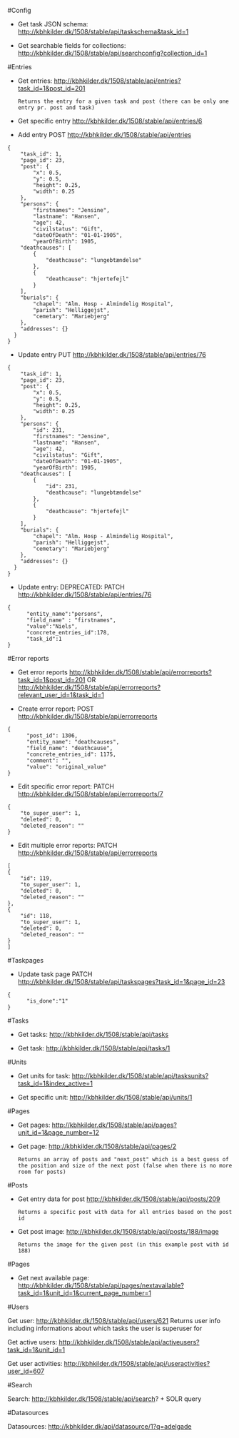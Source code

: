 
#Config

* Get task JSON schema:
http://kbhkilder.dk/1508/stable/api/taskschema&task_id=1

* Get searchable fields for collections:
http://kbhkilder.dk/1508/stable/api/searchconfig?collection_id=1


#Entries

* Get entries:
http://kbhkilder.dk/1508/stable/api/entries?task_id=1&post_id=201

      Returns the entry for a given task and post (there can be only one entry pr. post and task)

* Get specific entry
http://kbhkilder.dk/1508/stable/api/entries/6

* Add entry
POST
http://kbhkilder.dk/1508/stable/api/entries
```
{
    "task_id": 1,
    "page_id": 23,
    "post": {
        "x": 0.5,
        "y": 0.5,
        "height": 0.25,
        "width": 0.25
    },
    "persons": {
        "firstnames": "Jensine",
        "lastname": "Hansen",
        "age": 42,
        "civilstatus": "Gift",
        "dateOfDeath": "01-01-1905",
        "yearOfBirth": 1905,
    "deathcauses": [
        {
            "deathcause": "lungebtændelse"
        },
        {
            "deathcause": "hjertefejl"
        }
    ],
    "burials": {
        "chapel": "Alm. Hosp - Almindelig Hospital",
        "parish": "Helliggejst",
        "cemetary": "Mariebjerg"
    },
    "addresses": {}
  }
}
```

* Update entry
PUT
http://kbhkilder.dk/1508/stable/api/entries/76

```
{
    "task_id": 1,
    "page_id": 23,
    "post": {
        "x": 0.5,
        "y": 0.5,
        "height": 0.25,
        "width": 0.25
    },
    "persons": {
        "id": 231,
        "firstnames": "Jensine",
        "lastname": "Hansen",
        "age": 42,
        "civilstatus": "Gift",
        "dateOfDeath": "01-01-1905",
        "yearOfBirth": 1905,
    "deathcauses": [
        {
            "id": 231,
            "deathcause": "lungebtændelse"
        },
        {
            "deathcause": "hjertefejl"
        }
    ],
    "burials": {
        "chapel": "Alm. Hosp - Almindelig Hospital",
        "parish": "Helliggejst",
        "cemetary": "Mariebjerg"
    },
    "addresses": {}
  }
}
```

* Update entry:
DEPRECATED:
PATCH
http://kbhkilder.dk/1508/stable/api/entries/76

```
{  
      "entity_name":"persons",
      "field_name" : "firstnames",
      "value":"Niels",
      "concrete_entries_id":178,
      "task_id":1
}
```

#Error reports
* Get error reports
http://kbhkilder.dk/1508/stable/api/errorreports?task_id=1&post_id=201
OR
http://kbhkilder.dk/1508/stable/api/errorreports?relevant_user_id=1&task_id=1

* Create error report: POST
http://kbhkilder.dk/1508/stable/api/errorreports
```
{
      "post_id": 1306,
      "entity_name": "deathcauses",
      "field_name": "deathcause",
      "concrete_entries_id": 1175,
      "comment": "",
      "value": "original_value"
}
```

* Edit specific error report: PATCH
http://kbhkilder.dk/1508/stable/api/errorreports/7
```
{
    "to_super_user": 1,
    "deleted": 0,
    "deleted_reason": ""
}
```

* Edit multiple error reports: PATCH
http://kbhkilder.dk/1508/stable/api/errorreports
```
[
{
    "id": 119,
    "to_super_user": 1,
    "deleted": 0,
    "deleted_reason": ""
},
{
    "id": 118,
    "to_super_user": 1,
    "deleted": 0,
    "deleted_reason": ""
}
]
```

#Taskpages
* Update task page
PATCH
http://kbhkilder.dk/1508/stable/api/taskspages?task_id=1&page_id=23

```
{  
      "is_done":"1"
}
```



#Tasks
* Get tasks:
http://kbhkilder.dk/1508/stable/api/tasks


* Get task:
http://kbhkilder.dk/1508/stable/api/tasks/1

#Units
* Get units for task:
http://kbhkilder.dk/1508/stable/api/tasksunits?task_id=1&index_active=1

* Get specific unit:
http://kbhkilder.dk/1508/stable/api/units/1

#Pages
* Get pages:
http://kbhkilder.dk/1508/stable/api/pages?unit_id=1&page_number=12

* Get page:
http://kbhkilder.dk/1508/stable/api/pages/2

      Returns an array of posts and "next_post" which is a best guess of the position and size of the next post (false when there is no more room for posts)

#Posts
* Get entry data for post
http://kbhkilder.dk/1508/stable/api/posts/209

      Returns a specific post with data for all entries based on the post id

* Get post image:
http://kbhkilder.dk/1508/stable/api/posts/188/image

      Returns the image for the given post (in this example post with id 188)

#Pages
* Get next available page:
http://kbhkilder.dk/1508/stable/api/pages/nextavailable?task_id=1&unit_id=1&current_page_number=1




#Users

Get user:
http://kbhkilder.dk/1508/stable/api/users/621
Returns user info including informations about which tasks the user is superuser for

Get active users:
http://kbhkilder.dk/1508/stable/api/activeusers?task_id=1&unit_id=1

Get user activities:
http://kbhkilder.dk/1508/stable/api/useractivities?user_id=607

#Search

Search:
http://kbhkilder.dk/1508/stable/api/search? + SOLR query

#Datasources

Datasources:
http://kbhkilder.dk/api/datasource/1?q=adelgade
